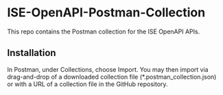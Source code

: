 # ISE-OpenAPI-Postman-Collection

This repo contains the Postman collection for the ISE OpenAPI APIs. 

## Installation

In Postman, under Collections, choose Import. You may then import via drag-and-drop of a downloaded collection file (*.postman_collection.json) or with a URL of a collection file in the GitHub repository.

